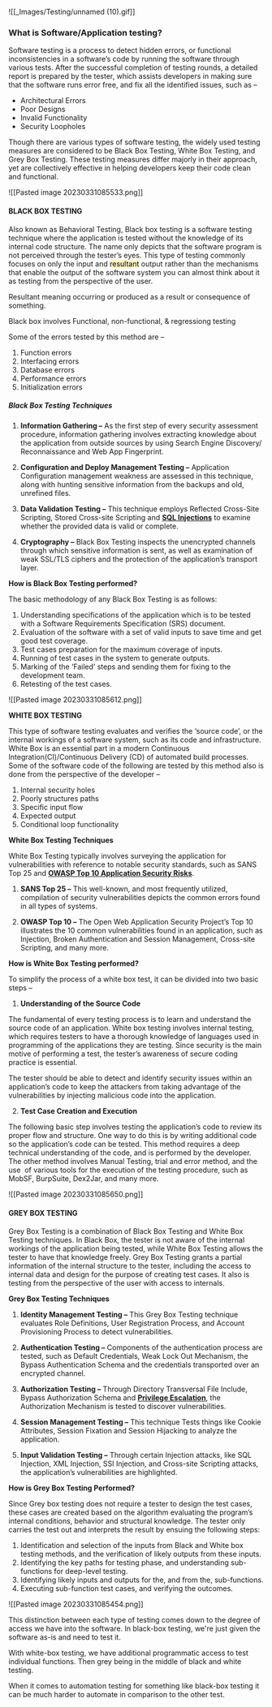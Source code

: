 ![[_Images/Testing/unnamed (10).gif]]
### **What is Software/Application testing?**

Software testing is a process to detect hidden errors, or functional inconsistencies in a software’s code by running the software through various tests. After the successful completion of testing rounds, a detailed report is prepared by the tester, which assists developers in making sure that the software runs error free, and fix all the identified issues, such as – 

-   Architectural Errors
-   Poor Designs
-   Invalid Functionality
-   Security Loopholes

Though there are various types of software testing, the widely used testing measures are considered to be Black Box Testing, White Box Testing, and Grey Box Testing. These testing measures differ majorly in their approach, yet are collectively effective in helping developers keep their code clean and functional.

![[Pasted image 20230331085533.png]]

#### **BLACK BOX TESTING**

Also known as Behavioral Testing, Black box testing is a software testing technique where the application is tested without the knowledge of its internal code structure. The name only depicts that the software program is not perceived through the tester’s eyes. This type of testing commonly focuses on only the input and <mark style="background: #FFF3A3A6;">resultant</mark> output rather than the mechanisms that enable the output of the software system you can almost think about it as testing from the perspective of the user.

Resultant meaning occurring or produced as a result or consequence of something.

Black box involves Functional, non-functional, & regressiong testing


Some of the errors tested by this method are – 

1.  Function errors
2.  Interfacing errors
3.  Database errors
4.  Performance errors
5.  Initialization errors  

##### **Black Box Testing Techniques** 

1.  **Information Gathering –** As the first step of every security assessment procedure, information gathering involves extracting knowledge about the application from outside sources by using Search Engine Discovery/ Reconnaissance and Web App Fingerprint. 

2.  **Configuration and Deploy Management Testing –** Application Configuration management weakness are assessed in this technique, along with hunting sensitive information from the backups and old, unrefined files. 

3.  **Data Validation Testing –** This technique employs Reflected Cross-Site Scripting, Stored Cross-site Scripting and [**SQL Injections**](https://www.kratikal.com/blog/sql-injection-attack-a-major-application-security-threat/) to examine whether the provided data is valid or complete.

4.  **Cryptography –** Black Box Testing inspects the unencrypted channels through which sensitive information is sent, as well as examination of weak SSL/TLS ciphers and the protection of the application’s transport layer.

**How is Black Box Testing performed?**

The basic methodology of any Black Box Testing is as follows:

1.  Understanding specifications of the application which is to be tested with a Software Requirements Specification (SRS) document. 
2.  Evaluation of the software with a set of valid inputs to save time and get good test coverage.
3.  Test cases preparation for the maximum coverage of inputs.
4.  Running of test cases in the system to generate outputs. 
5.  Marking of the ‘Failed’ steps and sending them for fixing to the development team.
6.  Retesting of the test cases.

![[Pasted image 20230331085612.png]]

**WHITE BOX TESTING**

This type of software testing evaluates and verifies the ‘source code’, or the internal workings of a software system, such as its code and infrastructure. White Box is an essential part in a modern Continuous Integration(CI)/Continuous Delivery (CD) of automated build processes. Some of the software code of the following are tested by this method also is done from the perspective of the developer  –

1.  Internal security holes
2.  Poorly structures paths
3.  Specific input flow
4.  Expected output
5.  Conditional loop functionality

**White Box Testing Techniques** 

White Box Testing typically involves surveying the application for vulnerabilities with reference to notable security standards, such as SANS Top 25 and [**OWASP Top 10 Application Security Risks**](https://www.kratikal.com/blog/android-application-hacking/). 

1.  **SANS Top 25 –** This well-known, and most frequently utilized, compilation of security vulnerabilities depicts the common errors found in all types of systems.

2.  **OWASP Top 10 –** The Open Web Application Security Project’s Top 10 illustrates the 10 common vulnerabilities found in an application, such as Injection, Broken Authentication and Session Management, Cross-site Scripting, and many more. 

**How is White Box Testing performed?**

To simplify the process of a white box test, it can be divided into two basic steps –

1.  **Understanding of the Source Code**

The fundamental of every testing process is to learn and understand the source code of an application. White box testing involves internal testing, which requires testers to have a thorough knowledge of languages used in programming of the applications they are testing. Since security is the main motive of performing a test, the tester’s awareness of secure coding practice is essential. 

The tester should be able to detect and identify security issues within an application’s code to keep the attackers from taking advantage of the vulnerabilities by injecting malicious code into the application.

2.  **Test Case Creation and Execution**

The following basic step involves testing the application’s code to review its proper flow and structure. One way to do this is by writing additional code so the application’s code can be tested. This method requires a deep technical understanding of the code, and is performed by the developer. The other method involves Manual Testing, trial and error method, and the use  of various tools for the execution of the testing procedure, such as MobSF, BurpSuite, Dex2Jar, and many more.

![[Pasted image 20230331085650.png]]

#### **GREY BOX TESTING**

Grey Box Testing is a combination of Black Box Testing and White Box Testing techniques. In Black Box, the tester is not aware of the internal workings of the application being tested, while White Box Testing allows the tester to have that knowledge freely. Grey Box Testing grants a partial information of the internal structure to the tester, including the access to internal data and design for the purpose of creating test cases. It also is testing from the perspective of the user with access to internals. 

**Grey Box Testing Techniques** 

1.  **Identity Management Testing –** This Grey Box Testing technique evaluates Role Definitions, User Registration Process, and Account Provisioning Process to detect vulnerabilities.

2.  **Authentication Testing –** Components of the authentication process are tested, such as Default Credentials, Weak Lock Out Mechanism, the Bypass Authentication Schema and the credentials transported over an encrypted channel. 

3.  **Authorization Testing –** Through Directory Transversal File Include, Bypass Authorization Schema and [**Privilege Escalation**](https://www.kratikal.com/blog/vapt-prevent-privilege-escalation/), the Authorization Mechanism is tested to discover vulnerabilities.

4.  **Session Management Testing –** This technique Tests things like Cookie Attributes, Session Fixation and Session Hijacking to analyze the application. 

5.  **Input Validation Testing –** Through certain Injection attacks, like SQL Injection, XML Injection, SSI Injection, and Cross-site Scripting attacks, the application’s vulnerabilities are highlighted. 

**How is Grey Box Testing Performed?**

Since Grey box testing does not require a tester to design the test cases, these cases are created based on the algorithm evaluating the program’s internal conditions, behavior and structural knowledge. The tester only carries the test out and interprets the result by ensuing the following steps:

1.  Identification and selection of the inputs from Black and White box testing methods, and the verification of likely outputs from these inputs.
2.  Identifying the key paths for testing phase, and understanding sub-functions for deep-level testing.
3.  Identifying likely inputs and outputs for the, and from the, sub-functions.
4.  Executing sub-function test cases, and verifying the outcomes.

![[Pasted image 20230331085454.png]]

This distinction between each type of testing comes down to  the degree of access we have into the software. In black-box testing, we're just given the software as-is and need to test it. 

With white-box testing, we have additional programmatic access to test individual functions. Then grey being in the middle of black and white testing.

When it comes to automation testing for something like black-box testing it can be much harder to automate in comparison to the other test.